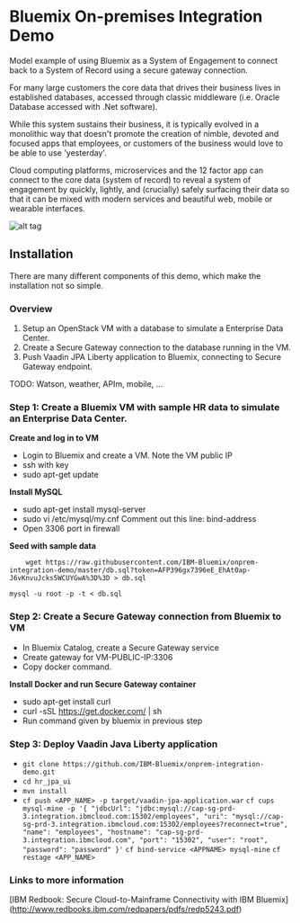 # Bluemix On-premises Integration Demo
Model example of using Bluemix as a System of Engagement to connect back to a System of Record using a secure gateway connection.

For many large customers the core data that drives their business lives in established databases, accessed through classic middleware (i.e. Oracle Database accessed with .Net software).

While this system sustains their business, it is typically evolved in a monolithic way that doesn't promote the creation of nimble, devoted and focused apps that employees, or customers of the business would love to be able to use 'yesterday'.

Cloud computing platforms, microservices and the 12 factor app can connect to the core data (system of record) to reveal a system of engagement by quickly, lightly, and (crucially) safely surfacing their data so that it can be mixed with modern services and beautiful web, mobile or wearable interfaces.

![alt tag](https://raw.githubusercontent.com/IBM-Bluemix/onprem-integration-demo/master/Architecture.png?token=AFP3905kOoeJUFAYGzPbQgMuU_Q4RImlks5WBcJvwA%3D%3D)

## Installation
There are many different components of this demo, which make the installation not so simple. 

### Overview

1) Setup an OpenStack VM with a database to simulate a Enterprise Data Center.
2) Create a Secure Gateway connection to the database running in the VM.
3) Push Vaadin JPA Liberty application to Bluemix, connecting to Secure Gateway endpoint.

TODO: Watson, weather, APIm, mobile, ...

### Step 1: Create a Bluemix VM with sample HR data to simulate an Enterprise Data Center. 
**Create and log in to VM**

- Login to Bluemix and create a VM. Note the VM public IP
- ssh with key
- sudo apt-get update

**Install MySQL**
- sudo apt-get install mysql-server
- sudo vi /etc/mysql/my.cnf 
    Comment out this line: bind-address
- Open 3306 port in firewall

**Seed with sample data**

`    wget https://raw.githubusercontent.com/IBM-Bluemix/onprem-integration-demo/master/db.sql?token=AFP396gx7396eE_EhAt0ap-J6vKnvuJcks5WCUYGwA%3D%3D > db.sql`

`mysql -u root -p -t < db.sql`

### Step 2: Create a Secure Gateway connection from Bluemix to VM
- In Bluemix Catalog, create a Secure Gateway service
- Create gateway for VM-PUBLIC-IP:3306
- Copy docker command.

**Install Docker and run Secure Gateway container**
- sudo apt-get install curl
- curl -sSL https://get.docker.com/ | sh
- Run command given by bluemix in previous step

### Step 3: Deploy Vaadin Java Liberty application
- `git clone https://github.com/IBM-Bluemix/onprem-integration-demo.git`
- `cd hr_jpa_ui`
- `mvn install`
- `cf push <APP_NAME> -p target/vaadin-jpa-application.war`
`cf cups mysql-mine -p '{
        "jdbcUrl": "jdbc:mysql://cap-sg-prd-3.integration.ibmcloud.com:15302/employees",
        "uri": "mysql://cap-sg-prd-3.integration.ibmcloud.com:15302/employees?reconnect=true",
        "name": "employees",
        "hostname": "cap-sg-prd-3.integration.ibmcloud.com",
        "port": "15302",
        "user": "root",
        "password": "password"
      }'`
`cf bind-service <APPNAME> mysql-mine`
`cf restage <APP_NAME>`

### Links to more information

[IBM Redbook: Secure Cloud-to-Mainframe Connectivity with IBM Bluemix] (http://www.redbooks.ibm.com/redpapers/pdfs/redp5243.pdf)
